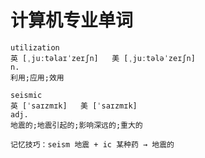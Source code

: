 # 计算机专业单词

```
utilization
英 [ˌjuːtəlaɪˈzeɪʃn]   美 [ˌjuːtələˈzeɪʃn]  
n.
利用;应用;效用
```

```
seismic
英 [ˈsaɪzmɪk]   美 [ˈsaɪzmɪk]  
adj.
地震的;地震引起的;影响深远的;重大的

记忆技巧：seism 地震 + ic 某种药 → 地震的
```

